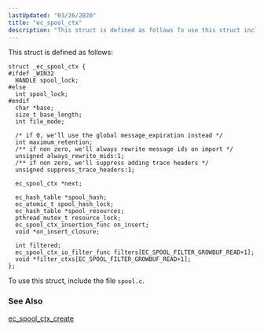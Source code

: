 ```yaml
---
lastUpdated: "03/26/2020"
title: "ec_spool_ctx"
description: "This struct is defined as follows To use this struct include the file spool c ec spool ctx create..."
---
```


This struct is defined as follows:

```
struct _ec_spool_ctx {
#ifdef _WIN32
  HANDLE spool_lock;
#else
  int spool_lock;
#endif
  char *base;
  size_t base_length;
  int file_mode;

  /* if 0, we'll use the global message_expiration instead */
  int maximum_retention;
  /** if non zero, we'll always rewrite message ids on import */
  unsigned always_rewrite_mids:1;
  /** if non zero, we'll suppress adding trace headers */
  unsigned suppress_trace_headers:1;

  ec_spool_ctx *next;

  ec_hash_table *spool_hash;
  ec_atomic_t spool_hash_lock;
  ec_hash_table *spool_resources;
  pthread_mutex_t resource_lock;
  ec_spool_ctx_insertion_func on_insert;
  void *on_insert_closure;

  int filtered;
  ec_spool_ctx_io_filter_func filters[EC_SPOOL_FILTER_GROWBUF_READ+1];
  void *filter_ctxs[EC_SPOOL_FILTER_GROWBUF_READ+1];
};
```

To use this struct, include the file `spool.c`.

### <a name="idp42021680"></a> See Also

[ec_spool_ctx_create](/momentum/3/3-api/apis-ec-spool-ctx-create)